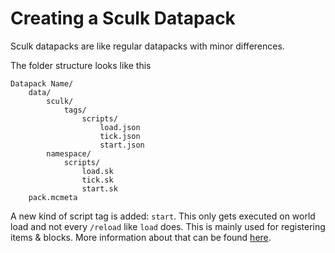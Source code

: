 # Creating a Sculk Datapack

Sculk datapacks are like regular datapacks with minor differences.

The folder structure looks like this

```
Datapack Name/
    data/
        sculk/
            tags/
                scripts/
                    load.json
                    tick.json
                    start.json
        namespace/
            scripts/
                load.sk
                tick.sk
                start.sk
    pack.mcmeta
```

A new kind of script tag is added: `start`. This only gets executed on world load and not every `/reload` like `load` does. This is mainly used for registering items & blocks. More information about that can be found [here](custom_content.md).